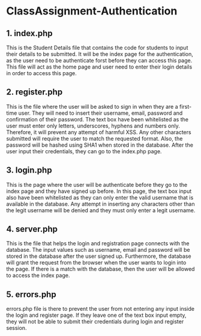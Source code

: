 # ClassAssignment-Authentication
## 1. index.php
This is the Student Details file that contains the code for students to input their details to be submitted. It will be the index page for the authentication, as the user need to be authenticate forst before they can access this page. This file will act as the home page and user need to enter their login details in order to access this page.
## 2. register.php
This is the file where the user will be asked to sign in when they are a first-time user. They will need to insert their username, email, password and confirmation of their password. The text box have been whitelisted as the user must enter only letters, underscores, hyphens and numbers only. Therefore, it will prevent any attempt of harmful XSS. Any other characters submitted will require the user to match the requested format. Also, the password will be hashed using SHA1 when stored in the database. After the user input their credentials, they can go to the index.php page.
## 3. login.php
This is the page where the user will be authenticate before they go to the index page and they have signed up before. In this page, the text box input also have been whitelisted as they can only enter the valid username that is available in the database. Any attempt in inserting any characters other than the legit username will be denied and they must only enter a legit username.
## 4. server.php
This is the file that helps the login and registration page connects with the database. The input values such as username, email and password will be stored in the database after the user signed up. Furthermore, the database will grant the request from the browser when the user wants to login into the page. If there is a match with the database, then the user will be allowed to access the index page.
## 5. errors.php
errors.php file is there to prevent the user from not entering any input inside the login and register page. If they leave one of the text box input empty, they will not be able to submit their credentials during login and register session.
